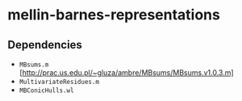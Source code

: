 # mellin-barnes-representations

## Dependencies
- `MBsums.m` [http://prac.us.edu.pl/~gluza/ambre/MBsums/MBsums.v1.0.3.m]
- `MultivariateResidues.m`
- `MBConicHulls.wl`
